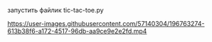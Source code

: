 запустить файлик tic-tac-toe.py



https://user-images.githubusercontent.com/57140304/196763274-613b38f6-a172-4517-96db-aa9ce9e2e2fd.mp4
